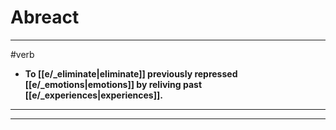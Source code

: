 # Abreact
---
#verb
- **To [[e/_eliminate|eliminate]] previously repressed [[e/_emotions|emotions]] by reliving past [[e/_experiences|experiences]].**
---
---
